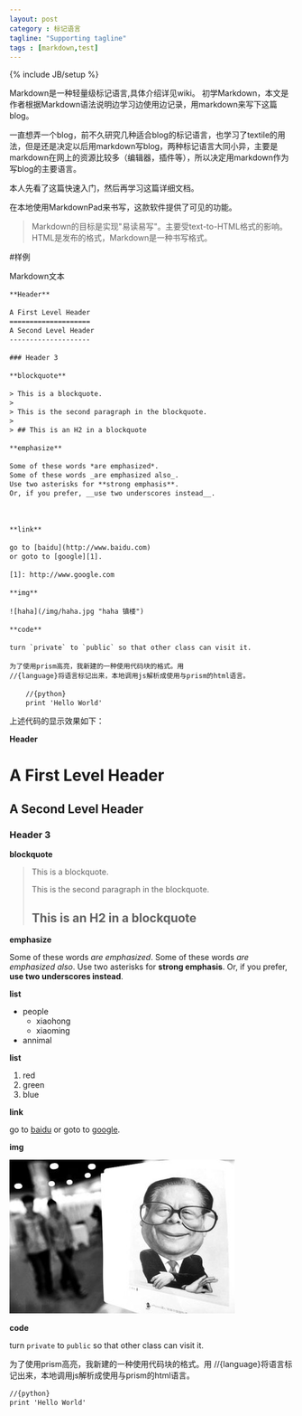 ```yaml
---
layout: post
category : 标记语言
tagline: "Supporting tagline"
tags : [markdown,test]
---
```

{% include JB/setup %}

Markdown是一种轻量级标记语言,具体介绍详见wiki。
初学Markdown，本文是作者根据Markdown语法说明边学习边使用边记录，用markdown来写下这篇blog。

一直想弄一个blog，前不久研究几种适合blog的标记语言，也学习了textile的用法，但是还是决定以后用markdown写blog，两种标记语言大同小异，主要是markdown在网上的资源比较多（编辑器，插件等），所以决定用markdown作为写blog的主要语言。

本人先看了这篇快速入门，然后再学习这篇详细文档。

在本地使用MarkdownPad来书写，这款软件提供了可见的功能。

>Markdown的目标是实现"易读易写"。主要受text-to-HTML格式的影响。HTML是发布的格式，Markdown是一种书写格式。

#样例

Markdown文本

	**Header**
	
	A First Level Header
	====================
	A Second Level Header
	--------------------
	
	### Header 3
	
	**blockquote**
	
	> This is a blockquote.
	> 
	> This is the second paragraph in the blockquote.
	>
	> ## This is an H2 in a blockquote
	
	**emphasize**
	
	Some of these words *are emphasized*.
	Some of these words _are emphasized also_.
	Use two asterisks for **strong emphasis**.
	Or, if you prefer, __use two underscores instead__.
	
	
	
	**link**
	
	go to [baidu](http://www.baidu.com)
	or goto to [google][1].
	
	[1]: http://www.google.com
	
	**img**
	
	![haha](/img/haha.jpg "haha 镇楼")
	
	**code**
	
	turn `private` to `public` so that other class can visit it.
	
	为了使用prism高亮，我新建的一种使用代码块的格式。用
	//{language}将语言标记出来，本地调用js解析成使用与prism的html语言。
	
		//{python}
		print 'Hello World'

上述代码的显示效果如下：

**Header**

A First Level Header
====================
A Second Level Header
--------------------

### Header 3

**blockquote**

> This is a blockquote.
> 
> This is the second paragraph in the blockquote.
>
> ## This is an H2 in a blockquote

**emphasize**

Some of these words *are emphasized*.
Some of these words _are emphasized also_.
Use two asterisks for **strong emphasis**.
Or, if you prefer, __use two underscores instead__.

**list**

* people
	* xiaohong
	* xiaoming
* annimal

**list**

1. red
2. green
3. blue

**link**

go to [baidu](http://www.baidu.com)
or goto to [google][1].

[1]: http://www.google.com

**img**

![haha](/img/haha.jpg "haha 镇楼")

**code**

turn `private` to `public` so that other class can visit it.

为了使用prism高亮，我新建的一种使用代码块的格式。用
//{language}将语言标记出来，本地调用js解析成使用与prism的html语言。

	//{python}
	print 'Hello World'